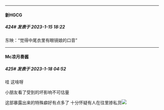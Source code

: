 

*****

####  新HGCG  
##### 424#       发表于 2023-1-15 18:22

东映：“觉得中尾衣里有眼镜娘的口音”



*****

####  Mc凉月奏酱  
##### 425#       发表于 2023-1-18 04:52

哇 这啥呀

小朋友看了受到的坏影响不可估量

这部暴露出来的特殊癖好有点多了 十分怀疑有人在往里掺私货<img src="https://static.saraba1st.com/image/smiley/face2017/068.png" referrerpolicy="no-referrer">

